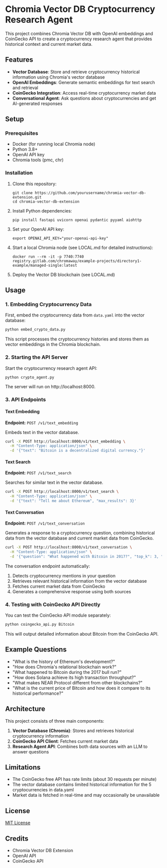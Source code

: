 # Chromia Vector DB Cryptocurrency Research Agent

This project combines Chromia Vector DB with OpenAI embeddings and CoinGecko API to create a cryptocurrency research agent that provides historical context and current market data.

## Features

- **Vector Database**: Store and retrieve cryptocurrency historical information using Chromia's vector database
- **OpenAI Embeddings**: Generate semantic embeddings for text search and retrieval
- **CoinGecko Integration**: Access real-time cryptocurrency market data
- **Conversational Agent**: Ask questions about cryptocurrencies and get AI-generated responses

## Setup

### Prerequisites

- Docker (for running local Chromia node)
- Python 3.8+
- OpenAI API key
- Chromia tools (pmc, chr)

### Installation

1. Clone this repository:
   ```
   git clone https://github.com/yourusername/chromia-vector-db-extension.git
   cd chromia-vector-db-extension
   ```

2. Install Python dependencies:
   ```
   pip install fastapi uvicorn openai pydantic pyyaml aiohttp
   ```

3. Set your OpenAI API key:
   ```
   export OPENAI_API_KEY="your-openai-api-key"
   ```

4. Start a local Chromia node (see LOCAL.md for detailed instructions):
   ```
   docker run --rm -it -p 7740:7740 registry.gitlab.com/chromaway/example-projects/directory1-example/managed-single:latest
   ```

5. Deploy the Vector DB blockchain (see LOCAL.md)

## Usage

### 1. Embedding Cryptocurrency Data

First, embed the cryptocurrency data from `data.yaml` into the vector database:

```bash
python embed_crypto_data.py
```

This script processes the cryptocurrency histories and stores them as vector embeddings in the Chromia blockchain.

### 2. Starting the API Server

Start the cryptocurrency research agent API:

```bash
python crypto_agent.py
```

The server will run on http://localhost:8000.

### 3. API Endpoints

#### Text Embedding

**Endpoint:** `POST /v1/text_embedding`

Embeds text in the vector database.

```bash
curl -X POST http://localhost:8000/v1/text_embedding \
  -H "Content-Type: application/json" \
  -d '{"text": "Bitcoin is a decentralized digital currency."}'
```

#### Text Search

**Endpoint:** `POST /v1/text_search`

Searches for similar text in the vector database.

```bash
curl -X POST http://localhost:8000/v1/text_search \
  -H "Content-Type: application/json" \
  -d '{"text": "Tell me about Ethereum", "max_results": 3}'
```

#### Text Conversation

**Endpoint:** `POST /v1/text_conversation`

Generates a response to a cryptocurrency question, combining historical data from the vector database and current market data from CoinGecko.

```bash
curl -X POST http://localhost:8000/v1/text_conversation \
  -H "Content-Type: application/json" \
  -d '{"question": "What happened with Bitcoin in 2017?", "top_k": 3, "coin_name": "Bitcoin"}'
```

The conversation endpoint automatically:
1. Detects cryptocurrency mentions in your question
2. Retrieves relevant historical information from the vector database
3. Fetches current market data from CoinGecko
4. Generates a comprehensive response using both sources

### 4. Testing with CoinGecko API Directly

You can test the CoinGecko API module separately:

```bash
python coingecko_api.py Bitcoin
```

This will output detailed information about Bitcoin from the CoinGecko API.

## Example Questions

- "What is the history of Ethereum's development?"
- "How does Chromia's relational blockchain work?"
- "What happened to Bitcoin during the 2017 bull run?"
- "How does Solana achieve its high transaction throughput?"
- "What makes NEAR Protocol different from other blockchains?"
- "What is the current price of Bitcoin and how does it compare to its historical performance?"

## Architecture

This project consists of three main components:

1. **Vector Database (Chromia)**: Stores and retrieves historical cryptocurrency information
2. **CoinGecko API Client**: Fetches current market data
3. **Research Agent API**: Combines both data sources with an LLM to answer questions

## Limitations

- The CoinGecko free API has rate limits (about 30 requests per minute)
- The vector database contains limited historical information for the 5 cryptocurrencies in data.yaml
- Market data is fetched in real-time and may occasionally be unavailable

## License

[MIT License](LICENSE)

## Credits

- Chromia Vector DB Extension
- OpenAI API
- CoinGecko API
